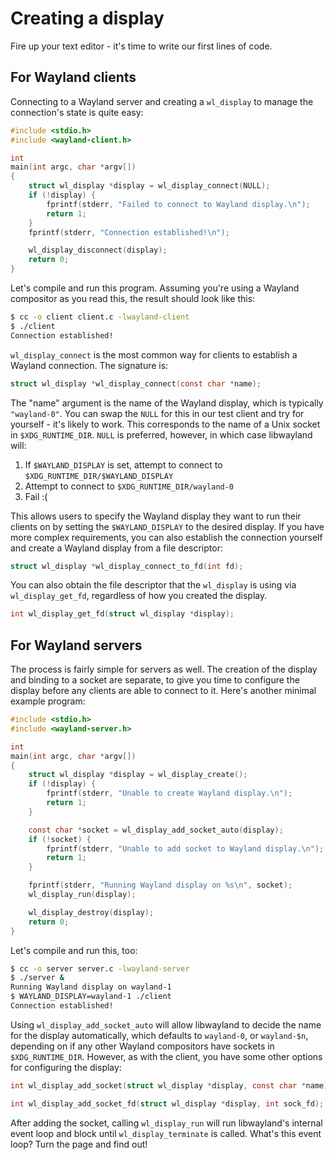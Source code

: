 # Creating a display

Fire up your text editor - it's time to write our first lines of code.

## For Wayland clients

Connecting to a Wayland server and creating a `wl_display` to manage the
connection's state is quite easy:

```c
#include <stdio.h>
#include <wayland-client.h>

int
main(int argc, char *argv[])
{
    struct wl_display *display = wl_display_connect(NULL);
    if (!display) {
        fprintf(stderr, "Failed to connect to Wayland display.\n");
        return 1;
    }
    fprintf(stderr, "Connection established!\n");

    wl_display_disconnect(display);
    return 0;
}
```

Let's compile and run this program. Assuming you're using a Wayland compositor
as you read this, the result should look like this:

```sh
$ cc -o client client.c -lwayland-client
$ ./client
Connection established!
```

`wl_display_connect` is the most common way for clients to establish a Wayland
connection. The signature is:

```c
struct wl_display *wl_display_connect(const char *name);
```

The "name" argument is the name of the Wayland display, which is typically
`"wayland-0"`. You can swap the `NULL` for this in our test client and try for
yourself - it's likely to work. This corresponds to the name of a Unix socket in
`$XDG_RUNTIME_DIR`. `NULL` is preferred, however, in which case libwayland will:

1. If `$WAYLAND_DISPLAY` is set, attempt to connect to
   `$XDG_RUNTIME_DIR/$WAYLAND_DISPLAY`
2. Attempt to connect to `$XDG_RUNTIME_DIR/wayland-0`
3. Fail :(

This allows users to specify the Wayland display they want to run their clients
on by setting the `$WAYLAND_DISPLAY` to the desired display. If you have more
complex requirements, you can also establish the connection yourself and create
a Wayland display from a file descriptor:

```c
struct wl_display *wl_display_connect_to_fd(int fd);
```

You can also obtain the file descriptor that the `wl_display` is using via
`wl_display_get_fd`, regardless of how you created the display.

```c
int wl_display_get_fd(struct wl_display *display);
```

## For Wayland servers

The process is fairly simple for servers as well. The creation of the display
and binding to a socket are separate, to give you time to configure the display
before any clients are able to connect to it. Here's another minimal example
program:

```c
#include <stdio.h>
#include <wayland-server.h>

int
main(int argc, char *argv[])
{
    struct wl_display *display = wl_display_create();
    if (!display) {
        fprintf(stderr, "Unable to create Wayland display.\n");
        return 1;
    }

    const char *socket = wl_display_add_socket_auto(display);
    if (!socket) {
        fprintf(stderr, "Unable to add socket to Wayland display.\n");
        return 1;
    }

    fprintf(stderr, "Running Wayland display on %s\n", socket);
    wl_display_run(display);

    wl_display_destroy(display);
    return 0;
}
```

Let's compile and run this, too:

```sh
$ cc -o server server.c -lwayland-server
$ ./server &
Running Wayland display on wayland-1
$ WAYLAND_DISPLAY=wayland-1 ./client
Connection established!
```

Using `wl_display_add_socket_auto` will allow libwayland to decide the name for
the display automatically, which defaults to `wayland-0`, or `wayland-$n`,
depending on if any other Wayland compositors have sockets in
`$XDG_RUNTIME_DIR`. However, as with the client, you have some other options for
configuring the display:

```c
int wl_display_add_socket(struct wl_display *display, const char *name);

int wl_display_add_socket_fd(struct wl_display *display, int sock_fd);
```

After adding the socket, calling `wl_display_run` will run libwayland's internal
event loop and block until `wl_display_terminate` is called. What's this event
loop? Turn the page and find out!
